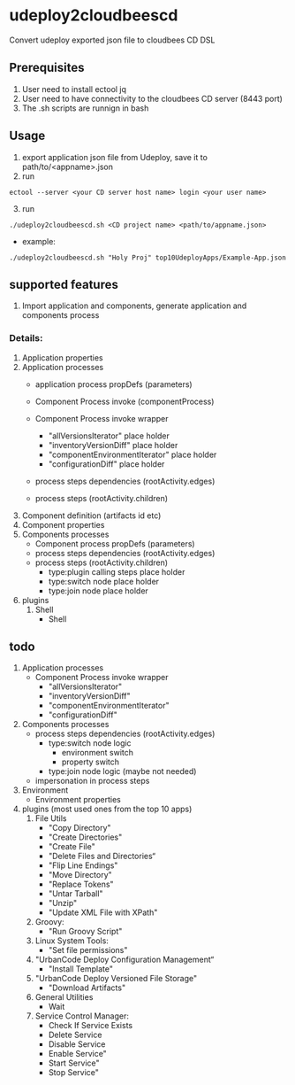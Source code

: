 # udeploy2cloudbeescd
Convert udeploy exported json file to cloudbees CD DSL
## Prerequisites
1. User need to install ectool jq
2. User need to have connectivity to the cloudbees CD server (8443 port)
3. The .sh scripts are runnign in bash

## Usage
1. export application json file from Udeploy, save it to path/to/\<appname>.json
2. run
```
ectool --server <your CD server host name> login <your user name>
```
3. run
```
./udeploy2cloudbeescd.sh <CD project name> <path/to/appname.json>
```
   * example:
```
./udeploy2cloudbeescd.sh "Holy Proj" top10UdeployApps/Example-App.json
```

## supported features
  1. Import application and components, generate application and components process
### Details:
  1. Application properties
  2. Application processes
        * application process propDefs (parameters)
        * Component Process invoke (componentProcess)
        * Component Process invoke wrapper
            * "allVersionsIterator" place holder
            * "inventoryVersionDiff" place holder
            * "componentEnvironmentIterator" place holder
            * "configurationDiff" place holder

        * process steps dependencies (rootActivity.edges)
        * process steps (rootActivity.children)
  2. Component definition (artifacts id etc)
  3. Component properties
  4. Components processes
        * Component process propDefs (parameters)
        * process steps dependencies (rootActivity.edges)
        * process steps (rootActivity.children)
            * type:plugin calling steps place holder
            * type:switch node place holder
            * type:join node place holder
  5. plugins
        1. Shell
            * Shell

## todo
  1. Application processes
        * Component Process invoke wrapper
            * "allVersionsIterator"
            * "inventoryVersionDiff"
            * "componentEnvironmentIterator"
            * "configurationDiff"
  3. Components processes
        * process steps dependencies (rootActivity.edges)
            * type:switch node logic
                * environment switch
                * property switch
            * type:join node logic (maybe not needed)
        * impersonation in process steps
  4. Environment
        * Environment properties
  5. plugins (most used ones from the top 10 apps)
        1. File Utils
            *  "Copy Directory"
            *   "Create Directories"
            *   "Create File"
            *   "Delete Files and Directories“
            *   "Flip Line Endings"
            *   "Move Directory"
            *   "Replace Tokens"
            *   "Untar Tarball"
            *   "Unzip"
            *   "Update XML File with XPath"
        2. Groovy:
            * "Run Groovy Script"
        3. Linux System Tools:
            * "Set file permissions"
        4. "UrbanCode Deploy Configuration Management“
            * "Install Template"
        5. "UrbanCode Deploy Versioned File Storage"
            * "Download Artifacts"
        6. General Utilities
            * Wait
        7. Service Control Manager:
            * Check If Service Exists
            * Delete Service
            * Disable Service
            * Enable Service"
            * Start Service"
            * Stop Service"